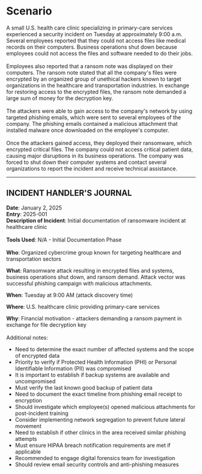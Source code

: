 # Scenario
A small U.S. health care clinic specializing in primary-care services experienced a security incident on Tuesday at approximately 9:00 a.m. Several employees reported that they could not access files like medical records on their computers. Business operations shut down because employees could not access the files and software needed to do their jobs.<br/>
<br/>
Employees also reported that a ransom note was displayed on their computers. The ransom note stated that all the company's files were encrypted by an organized group of unethical hackers known to target organizations in the healthcare and transportation industries. In exchange for restoring access to the encrypted files, the ransom note demanded a large sum of money for the decryption key. <br/>
<br/>
The attackers were able to gain access to the company's network by using targeted phishing emails, which were sent to several employees of the company. The phishing emails contained a malicious attachment that installed malware once downloaded on the employee's computer.<br/>
<br/>
Once the attackers gained access, they deployed their ransomware, which encrypted critical files. The company could not access critical patient data, causing major disruptions in its business operations. The company was forced to shut down their computer systems and contact several organizations to report the incident and receive technical assistance.<br/>
***
## INCIDENT HANDLER'S JOURNAL
**Date**: January 2, 2025 <br/>
**Entry**: 2025-001<br/>
**Description of Incident**: Initial documentation of ransomware incident at healthcare clinic<br/>
<br/>
**Tools Used**: N/A - Initial Documentation Phase<br/>
<br/>
**Who**: Organized cybercrime group known for targeting healthcare and transportation sectors <br/>

**What**: Ransomware attack resulting in encrypted files and systems, business operations shut down, and ransom demand. Attack vector was successful phishing campaign with malicious attachments. <br/>

**When**: Tuesday at 9:00 AM (attack discovery time)<br/>

**Where**: U.S. healthcare clinic providing primary-care services<br/>

**Why**: Financial motivation - attackers demanding a ransom payment in exchange for file decryption key <br/>
<br/>
Additional notes:<br/>
- Need to determine the exact number of affected systems and the scope of encrypted data
- Priority to verify if Protected Health Information (PHI) or Personal Identifiable Information (PII) was compromised 
- It is important to establish if backup systems are available and uncompromised
- Must verify the last known good backup of patient data
- Need to document the exact timeline from phishing email receipt to encryption
- Should investigate which employee(s) opened malicious attachments for post-incident training
- Consider implementing network segregation to prevent future lateral movement
- Need to establish if other clinics in the area received similar phishing attempts
- Must ensure HIPAA breach notification requirements are met if applicable
- Recommended to engage digital forensics team for investigation
- Should review email security controls and anti-phishing measures
